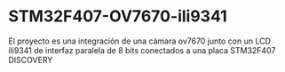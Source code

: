 # STM32F407-OV7670-ili9341
El proyecto es una integración de una cámara ov7670 junto con un LCD ili9341 de interfaz paralela de 8 bits conectados a una placa STM32F407 DISCOVERY
